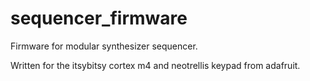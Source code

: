 # sequencer_firmware
Firmware for modular synthesizer sequencer.

Written for the itsybitsy cortex m4 and neotrellis keypad from adafruit.
